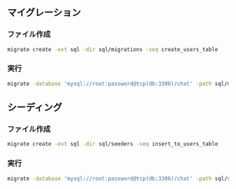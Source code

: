 

## マイグレーション

### ファイル作成
```bash
migrate create -ext sql -dir sql/migrations -seq create_users_table
```

### 実行
```bash
migrate -database 'mysql://root:password@tcp(db:3306)/chat' -path sql/migrations up
```


## シーディング

### ファイル作成
```bash
migrate create -ext sql -dir sql/seeders -seq insert_to_users_table
```

### 実行
```bash
migrate -database 'mysql://root:password@tcp(db:3306)/chat' -path sql/seeders up
```